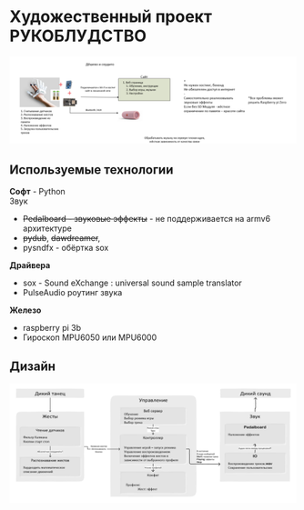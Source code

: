 # Художественный проект РУКОБЛУДСТВО

![картина](images/image.png)

## Используемые технологии

**Софт** - Python  
Звук
  * ~~Pedalboard - звуковые эффекты~~ - не поддерживается на armv6 архитектуре
  * ~~pydub~~, ~~dawdreamer~~, 
  * pysndfx - обёртка sox

**Драйвера**
* sox - Sound eXchange : universal sound sample translator
* PulseAudio роутинг звука

**Железо**
* raspberry pi 3b
* Гироскоп MPU6050 или MPU6000

## Дизайн
![picture 1](images/d590b9f4bccf99ee96e5c8e99d0f8d1490d44f91213f006087ff554f6c3676e3.png)  
